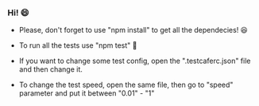 ### Hi! :smile:

* Please, don't forget to use "npm install" to get all the dependecies! :laughing:

* To run all the tests use "npm test" :rocket:

* If you want to change some test config, open the ".testcaferc.json" file and then change it.

* To change the test speed, open the same file, then go to "speed" parameter and put it between "0.01" - "1" 